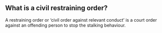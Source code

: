 ##  What is a civil restraining order?

A restraining order or ‘civil order against relevant conduct’ is a court order
against an offending person to stop the stalking behaviour.
